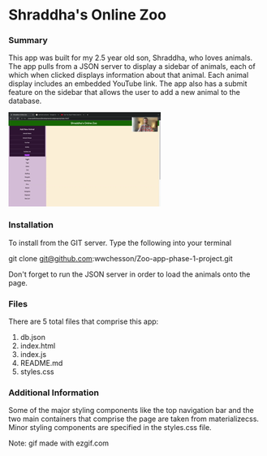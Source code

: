 # Shraddha's Online Zoo

### Summary

This app was built for my 2.5 year old son, Shraddha, who loves animals. The app pulls from a JSON server to display a sidebar of animals, each of which when clicked displays information about that animal. Each animal display includes an embedded YouTube link. The app also has a submit feature on the sidebar that allows the user to add a new animal to the database.

![App Preview](Hnet.com-image.gif)

### Installation

To install from the GIT server. Type the following into your terminal

git clone git@github.com:wwchesson/Zoo-app-phase-1-project.git

Don't forget to run the JSON server in order to load the animals onto the page.

### Files

There are 5 total files that comprise this app:

1. db.json
2. index.html
3. index.js
4. README.md
5. styles.css

### Additional Information

Some of the major styling components like the top navigation bar and the two main containers that comprise the page are taken from materializecss. Minor styling components are specified in the styles.css file.

Note: gif made with ezgif.com
